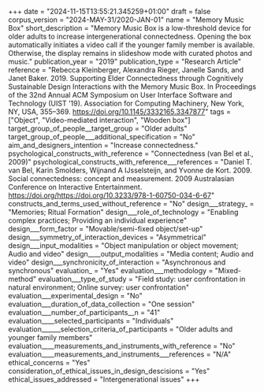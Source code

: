+++
date = "2024-11-15T13:55:21.345259+01:00"
draft = false
corpus_version = "2024-MAY-31/2020-JAN-01"
name = "Memory Music Box"
short_description = "Memory Music Box is a low-threshold device for older adults to increase intergenerational connectedness. Opening the box automatically initiates a video call if the younger family member is available. Otherwise, the display remains in slideshow mode with curated photos and music."
publication_year = "2019"
publication_type = "Research Article"
reference = "Rebecca Kleinberger, Alexandra Rieger, Janelle Sands, and Janet Baker. 2019. Supporting Elder Connectedness through Cognitively Sustainable Design Interactions with the Memory Music Box. In Proceedings of the 32nd Annual ACM Symposium on User Interface Software and Technology (UIST '19). Association for Computing Machinery, New York, NY, USA, 355–369. https://doi.org/10.1145/3332165.3347877"
tags = ["Object", "Video-mediated interaction", "Wooden box"]
target_group_of_people__target_group = "Older adults"
target_group_of_people___additional_specification = "No"
aim_and_designers_intention = "Increase connectedness."
psychological_constructs_with_reference = "Connectedness (van Bel et al., 2009)"
psychological_constructs_with_reference___references = "Daniel T. van Bel, Karin Smolders, Wijnand A IJsselsteijn, and Yvonne de Kort. 2009. Social connectedness: concept and measurement. 2009 Australasian Conference on Interactive Entertainment. https://doi.org/https://doi.org/10.3233/978-1-60750-034-6-67"
constructs_and_terms_used_without_reference = "No"
design___strategy_ = "Memories; Ritual Formation"
design___role_of_technology = "Enabling complex practices; Providing an individual experience"
design___form_factor = "Movable/semi-fixed object/set-up"
design___symmetry_of_interaction_devices = "Asymmetrical"
design___input_modalities = "Object manipulation or object movement; Audio and video"
design____output_modalities = "Media content; Audio and video"
design___synchronicity_of_interaction = "Asynchronous and synchronous"
evaluation_ = "Yes"
evaluation___methodology = "Mixed-method"
evaluation___type_of_study = "Field study: user confrontation in natural environment; Online survey: user confrontation"
evaluation___experimental_design = "No"
evaluation___duration_of_data_collection = "One session"
evaluation___number_of_participants__n = "41"
evaluation____selected_participants = "Individuals"
evaluation______selection_criteria_of_participants = "Older adults and younger family members"
evaluation____measurements_and_instruments_with_reference = "No"
evaluation____measurements_and_instruments___references = "N/A"
ethical_concerns = "Yes"
consideration_of_ethical_issues_in_design_descisions = "Yes"
ethical_issues_addressed = "Intergenerational issues"
+++
